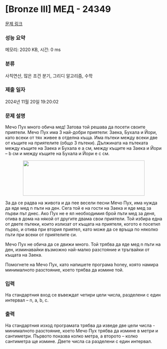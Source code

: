 # [Bronze III] МЕД - 24349 

[문제 링크](https://www.acmicpc.net/problem/24349) 

### 성능 요약

메모리: 2020 KB, 시간: 0 ms

### 분류

사칙연산, 많은 조건 분기, 그리디 알고리즘, 수학

### 제출 일자

2024년 11월 20일 19:20:02

### 문제 설명

<p>Мечо Пух много обича мед! Затова той решава да посети своите приятели. Мечо Пух има 3 най-добри приятели: Заека, Бухала и Йори, като всеки от тях живее в отделна къща. Има пътеки между всеки две от къщите на приятелите (общо 3 пътеки). Дължината на пътеката между къщите на Заека и Бухала е а см, между къщите на Заека и Йори – b см и между къщите на Бухала и Йори е c см.</p>

<p style="text-align: center;"><img alt="" src="https://upload.acmicpc.net/fc12c7d8-802e-4197-893c-d5526caeb772/-/preview/" style="width: 390px; height: 113px;"></p>

<p>За да се радва на живота и да пее весели песни Мечо Пух, има нужда да яде мед n пъти на ден. Сега той е на гости на Заека и яде мед за първи път днес. Ако Пух не е ял необходимия брой пъти мед за деня, отива в дома на някой от другите двама свои приятели. Той избира една от двете пътеки, които излизат от къщата на приятеля, когото е посетил първо, и отива при втория приятел, като може да се връща по няколко пъти при всеки от приятелите си.</p>

<p>Мечо Пух не обича да се движи много. Той трябва да яде мед n пъти на ден, изминавайки възможно най-малко разстояние и тръгвайки от къщата на Заека.</p>

<p>Помогнете на Мечо Пух, като напишете програма honey, която намира минималното разстояние, което трябва да измине той.</p>

### 입력 

 <p>На стандартния вход се въвеждат четири цели числа, разделени с един интервал – n, a, b, c.</p>

### 출력 

 <p>На стандартния изход програмата трябва да изведе две цели числа - минималното разстояние, което Мечо Пух трябва да измине в метри и сантиметри. Първото показва колко метра, а второто – колко сантиметра ще измине. Двете числа са разделени с един интервал.</p>

